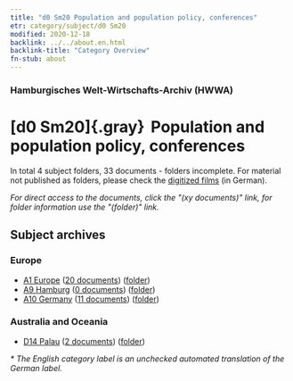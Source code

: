 ```yaml
---
title: "d0 Sm20 Population and population policy, conferences"
etr: category/subject/d0 Sm20
modified: 2020-12-18
backlink: ../../about.en.html
backlink-title: "Category Overview"
fn-stub: about
---
```


### Hamburgisches Welt-Wirtschafts-Archiv (HWWA)
# [d0 Sm20]{.gray}&#8201; Population and population policy, conferences&#160; 





In total 4 subject folders, 33 documents - folders incomplete.
For material not published as folders, please check the [digitized films](/film/h1_sh) (in German).

_For direct access to the documents, click the "(xy documents)" link, for folder information use the "(folder)" link._

## Subject archives



### Europe

- [A1 Europe](../../../geo/about.en.html#A1) (<a href="https://dfg-viewer.de/show/?tx_dlf[id]=https://pm20.zbw.eu/mets/sh/1408xx/140892/1503xx/150369/public.mets.en.xml" target="_blank">20 documents</a>) ([folder](http://purl.org/pressemappe20/folder/sh/140892,150369))
- [A9 Hamburg](../../../geo/about.en.html#A9) (<a href="https://dfg-viewer.de/show/?tx_dlf[id]=https://pm20.zbw.eu/mets/sh/1409xx/140905/1503xx/150369/public.mets.en.xml" target="_blank">0 documents</a>) ([folder](http://purl.org/pressemappe20/folder/sh/140905,150369))
- [A10 Germany](../../../geo/about.en.html#A10) (<a href="https://dfg-viewer.de/show/?tx_dlf[id]=https://pm20.zbw.eu/mets/sh/1261xx/126128/1503xx/150369/public.mets.en.xml" target="_blank">11 documents</a>) ([folder](http://purl.org/pressemappe20/folder/sh/126128,150369))

### Australia and Oceania

- [D14 Palau](../../../geo/about.en.html#D14) (<a href="https://dfg-viewer.de/show/?tx_dlf[id]=https://pm20.zbw.eu/mets/sh/1416xx/141614/1503xx/150369/public.mets.en.xml" target="_blank">2 documents</a>) ([folder](http://purl.org/pressemappe20/folder/sh/141614,150369))


_* The English category label is an unchecked automated translation of the German label._

